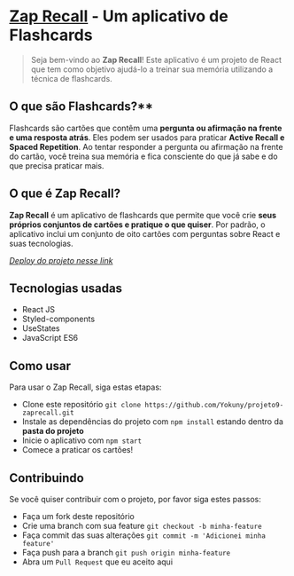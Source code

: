 # [Zap Recall](projeto9-zaprecall-yokuny.vercel.app) - Um aplicativo de Flashcards
> Seja bem-vindo ao **Zap Recall**! Este aplicativo é um projeto de React que tem como objetivo ajudá-lo a treinar sua memória utilizando a técnica de flashcards.

## O que são Flashcards?**

Flashcards são cartões que contêm uma **pergunta ou afirmação na frente e uma resposta atrás**. Eles podem ser usados para praticar **Active Recall e Spaced Repetition**. Ao tentar responder a pergunta ou afirmação na frente do cartão, você treina sua memória e fica consciente do que já sabe e do que precisa praticar mais.

## O que é Zap Recall?
**Zap Recall** é um aplicativo de flashcards que permite que você crie **seus próprios conjuntos de cartões e pratique o que quiser**. Por padrão, o aplicativo inclui um conjunto de oito cartões com perguntas sobre React e suas tecnologias.

*[Deploy do projeto nesse link](projeto9-zaprecall-yokuny.vercel.app)*

## Tecnologias usadas
- React JS
- Styled-components
- UseStates
- JavaScript ES6

## Como usar
Para usar o Zap Recall, siga estas etapas:

- Clone este repositório `git clone https://github.com/Yokuny/projeto9-zaprecall.git`
- Instale as dependências do projeto com `npm install` estando dentro da **pasta do projeto**
- Inicie o aplicativo com `npm start`
- Comece a praticar os cartões!

## Contribuindo
Se você quiser contribuir com o projeto, por favor siga estes passos:

- Faça um fork deste repositório
- Crie uma branch com sua feature `git checkout -b minha-feature`
- Faça commit das suas alterações `git commit -m 'Adicionei minha feature'`
- Faça push para a branch `git push origin minha-feature`
- Abra um `Pull Request` que eu aceito aqui
